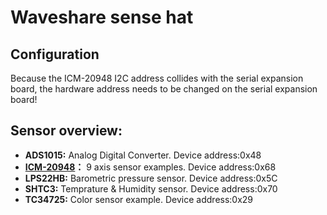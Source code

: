 # Waveshare sense hat

##  Configuration

Because the ICM-20948 I2C address collides with the serial expansion board, the hardware address needs to be changed on the serial expansion board! 

## Sensor overview:
- **ADS1015:** Analog Digital Converter. Device address:0x48
- **[ICM-20948](ICM-20948.md)：** 9 axis sensor examples. Device address:0x68
- **LPS22HB:** Barometric pressure sensor. Device address:0x5C
- **SHTC3:** Temprature & Humidity sensor. Device address:0x70
- **TC34725:** Color sensor example. Device address:0x29



